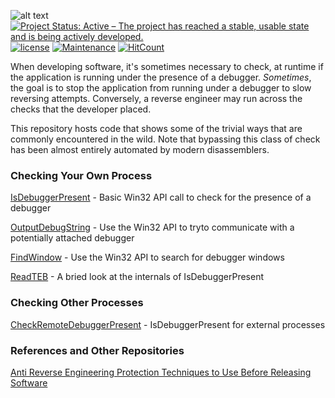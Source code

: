 ![alt text](https://github.com/ThomasThelen/AntiDebugging/raw/master/anti-debug.png)
[![Project Status: Active – The project has reached a stable, usable state and is being actively developed.](http://www.repostatus.org/badges/latest/active.svg)](http://www.repostatus.org/#active)  [![license](https://img.shields.io/github/license/mashape/apistatus.svg)]()
[![Maintenance](https://img.shields.io/badge/Maintained%3F-yes-green.svg)](https://GitHub.com/Naereen/StrapDown.js/graphs/commit-activity)
[![HitCount](http://hits.dwyl.com/thomasthelen/zipline-bokeh.svg)](http://hits.dwyl.com/thomasthelen/zipline-bokeh)

When developing software, it's sometimes necessary to check, at runtime
if the application is running under the presence of a debugger.
_Sometimes_, the goal is to stop the application from running under a
debugger to slow reversing attempts. Conversely, a reverse engineer may
run across the checks that the developer placed.

This repository hosts code that shows some of the trivial ways that are
commonly encountered in the wild. Note that bypassing this class of
check has been almost entirely automated by modern disassemblers.


### Checking Your Own Process
[IsDebuggerPresent](./IsDebuggerPresent/ReadMe.md) - Basic Win32 API
call to check for the presence of a debugger

[OutputDebugString](./OutputDebugString/ReadMe.md) - Use the Win32 API
to tryto communicate with a potentially attached debugger

[FindWindow](./FindWindow/ReadMe.md) - Use the Win32 API to search for
debugger windows

[ReadTEB](./ReadTEB/ReadMe.md) - A bried look at the internals of
IsDebuggerPresent


### Checking Other Processes
[CheckRemoteDebuggerPresent](./IsDebuggerPresent/ReadMe.md) - IsDebuggerPresent for external processes

### References and Other Repositories

[Anti Reverse Engineering Protection Techniques to Use Before Releasing
Software](https://www.apriorit.com/dev-blog/367-anti-reverse-engineering-protection-techniques-to-use-before-releasing-software)

